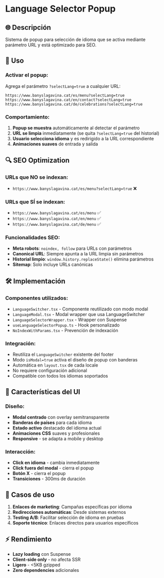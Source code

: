 # Language Selector Popup

## 🌐 Descripción
Sistema de popup para selección de idioma que se activa mediante parámetro URL y está optimizado para SEO.

## 🚀 Uso

### Activar el popup:
Agrega el parámetro `?selectLang=true` a cualquier URL:

```
https://www.banyslagavina.cat/es/menu?selectLang=true
https://www.banyslagavina.cat/en/contact?selectLang=true
https://www.banyslagavina.cat/de/celebrations?selectLang=true
```

### Comportamiento:
1. **Popup se muestra** automáticamente al detectar el parámetro
2. **URL se limpia** inmediatamente (se quita `?selectLang=true` del historial)
3. **Usuario selecciona idioma** y es redirigido a la URL correspondiente
4. **Animaciones suaves** de entrada y salida

## 🔍 SEO Optimization

### URLs que NO se indexan:
- `https://www.banyslagavina.cat/es/menu?selectLang=true` ❌

### URLs que SÍ se indexan:
- `https://www.banyslagavina.cat/es/menu` ✅
- `https://www.banyslagavina.cat/en/menu` ✅
- `https://www.banyslagavina.cat/de/menu` ✅

### Funcionalidades SEO:
- **Meta robots**: `noindex, follow` para URLs con parámetros
- **Canonical URL**: Siempre apunta a la URL limpia sin parámetros
- **Historial limpio**: `window.history.replaceState()` elimina parámetros
- **Sitemap**: Solo incluye URLs canónicas

## 🛠️ Implementación

### Componentes utilizados:
- `LanguageSwitcher.tsx` - Componente reutilizado con modo modal
- `LanguageModal.tsx` - Modal wrapper que usa LanguageSwitcher
- `LanguageSelectorWrapper.tsx` - Wrapper con Suspense
- `useLanguageSelectorPopup.ts` - Hook personalizado
- `NoIndexWithParams.tsx` - Prevención de indexación

### Integración:
- Reutiliza el `LanguageSwitcher` existente del footer
- Modo `isModal=true` activa el diseño de popup con banderas
- Automática en `layout.tsx` de cada locale
- No requiere configuración adicional
- Compatible con todos los idiomas soportados

## 🎨 Características del UI

### Diseño:
- **Modal centrado** con overlay semitransparente
- **Banderas de países** para cada idioma
- **Estado activo** destacado del idioma actual
- **Animaciones CSS** suaves y profesionales
- **Responsive** - se adapta a mobile y desktop

### Interacción:
- **Click en idioma** - cambia inmediatamente
- **Click fuera del modal** - cierra el popup
- **Botón X** - cierra el popup
- **Transiciones** - 300ms de duración

## 🔧 Casos de uso

1. **Enlaces de marketing**: Campañas específicas por idioma
2. **Redirecciones automáticas**: Desde sistemas externos
3. **Testing A/B**: Facilitar selección de idioma en pruebas
4. **Soporte técnico**: Enlaces directos para usuarios específicos

## ⚡ Rendimiento

- **Lazy loading** con Suspense
- **Client-side only** - no afecta SSR
- **Ligero** - <5KB gzipped
- **Zero dependencies** adicionales
